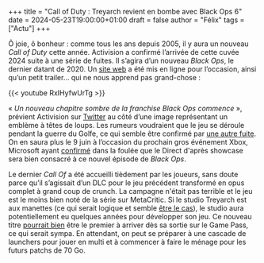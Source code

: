 +++
title = "Call of Duty : Treyarch revient en bombe avec Black Ops 6"
date = 2024-05-23T19:00:00+01:00
draft = false
author = "Félix"
tags = ["Actu"]
+++ 


Ô joie, ô bonheur : comme tous les ans depuis 2005, il y aura un nouveau *Call of Duty* cette année. Activision a confirmé l’arrivée de cette cuvée 2024 suite à une série de fuites. Il s’agira d’un nouveau *Black Ops*, le dernier datant de 2020. Un [site web](https://thetruthlies.com) a été mis en ligne pour l’occasion, ainsi qu’un petit trailer… qui ne nous apprend pas grand-chose :

{{< youtube RxIHyfwUrTg >}} 

« *Un nouveau chapitre sombre de la franchise Black Ops commence* », prévient Activision sur [Twitter](https://twitter.com/CallofDuty/status/1793635518648836544) au côté d’une image représentant un emblème à têtes de loups. Les rumeurs voudraient que le jeu se déroule pendant la guerre du Golfe, ce qui semble être confirmé par [une autre fuite](https://twitter.com/charlieINTEL/status/1793636471553036712?t=w9F6focaNh2Rc7k_9Rm8eg). On en saura plus le 9 juin à l’occasion du prochain gros événement Xbox, Microsoft ayant [confirmé](https://news.xbox.com/en-us/2024/04/30/xbox-games-showcase-2024-redacted-direct/) dans la foulée que le Direct d'après showcase sera bien consacré à ce nouvel épisode de *Black Ops*.

Le dernier *Call Of* a été accueilli tièdement par les joueurs, sans doute parce qu’il s’agissait d’un DLC pour le jeu précédent transformé en opus complet à grand coup de crunch. La campagne n'était pas terrible et le jeu est le moins bien noté de la série sur MetaCritic. Si le studio Treyarch est aux manettes (ce qui serait logique et semble [être le cas](https://www.ign.com/articles/call-of-duty-black-ops-6-pretty-much-confirmed-after-treyarch-acknowledges-sally-pistols-discovery-in-warzone)), le studio aura potentiellement eu quelques années pour développer son jeu. Ce nouveau titre [pourrait bien](https://nostick.fr/articles/2024/mai/1805-vrac-de-la-semaine/) être le premier à arriver dès sa sortie sur le Game Pass, ce qui serait sympa. En attendant, on peut se préparer à une cascade de launchers pour jouer en multi et à commencer à faire le ménage pour les futurs patchs de 70 Go.